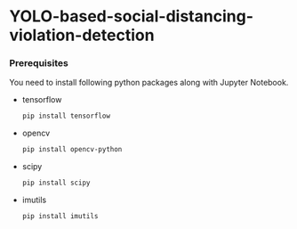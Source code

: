 # YOLO-based-social-distancing-violation-detection

### Prerequisites

You need to install following python packages along with Jupyter Notebook.

* tensorflow
  ```sh
  pip install tensorflow
  ```
* opencv
  ```sh
  pip install opencv-python
  ```
* scipy
  ```sh
  pip install scipy
  ```
* imutils
  ```sh
  pip install imutils
  ```
